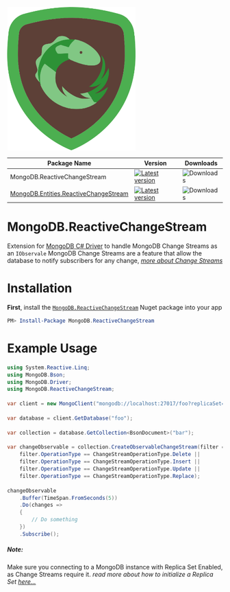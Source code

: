 <img src="https://raw.githubusercontent.com/rainxh11/MongoDB.ReactiveChangeStream/master/Assets/rxmongo.svg" width="300">

|Package Name|Version|Downloads|
|-|-|-|
|MongoDB.ReactiveChangeStream|[![Latest version](https://img.shields.io/nuget/v/MongoDB.ReactiveChangeStream.svg)](https://www.nuget.org/packages/MongoDB.ReactiveChangeStream/)|![Downloads](https://img.shields.io/nuget/dt/MongoDB.ReactiveChangeStream.svg)|
|[MongoDB.Entities.ReactiveChangeStream](https://github.com/rainxh11/MongoDB.ReactiveChangeStream/tree/master/MongoDB.Entities.ReactiveChangeStream)|[![Latest version](https://img.shields.io/nuget/v/MongoDB.Entities.ReactiveChangeStream.svg)](https://www.nuget.org/packages/MongoDB.Entities.ReactiveChangeStream/)|![Downloads](https://img.shields.io/nuget/dt/MongoDB.Entities.ReactiveChangeStream.svg)|


# MongoDB.ReactiveChangeStream
Extension for [MongoDB C# Driver](https://www.nuget.org/packages/MongoDB.Driver/) to handle MongoDB Change Streams as an `IObservale` 
MongoDB Change Streams are a feature that allow the database to notify subscribers for any change, [*more about Change Streams*](https://www.mongodb.com/docs/manual/changeStreams/)
# Installation
**First**, install the [`MongoDB.ReactiveChangeStream`](https://www.nuget.org/packages/MongoDB.ReactiveChangeStream) Nuget package into your app
```powershell
PM> Install-Package MongoDB.ReactiveChangeStream
```

# Example Usage
```csharp
using System.Reactive.Linq;
using MongoDB.Bson;
using MongoDB.Driver;
using MongoDB.ReactiveChangeStream;

var client = new MongoClient("mongodb://localhost:27017/foo?replicaSet=rs0");

var database = client.GetDatabase("foo");

var collection = database.GetCollection<BsonDocument>("bar");

var changeObservable = collection.CreateObservableChangeStream(filter =>
    filter.OperationType == ChangeStreamOperationType.Delete ||
    filter.OperationType == ChangeStreamOperationType.Insert ||
    filter.OperationType == ChangeStreamOperationType.Update ||
    filter.OperationType == ChangeStreamOperationType.Replace);

changeObservable
    .Buffer(TimeSpan.FromSeconds(5))
    .Do(changes =>
    {
        // Do something
    })
    .Subscribe();
```
##### Note:
Make sure you connecting to a MongoDB instance with Replica Set Enabled, as Change Streams require it.
*read more about how to initialize a Replica Set [here...](https://www.mongodb.com/docs/manual/tutorial/convert-standalone-to-replica-set/)*

